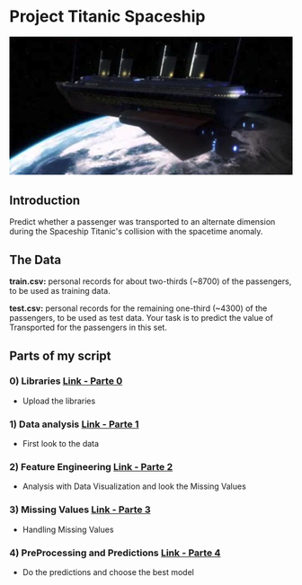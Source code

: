 # Project Titanic Spaceship

![](https://github.com/NicolasKlaver/Project_Titanic_Spaceship/blob/main/data/The_Titanic.png)

## Introduction
 Predict whether a passenger was transported to an alternate dimension during the Spaceship Titanic's collision with the spacetime anomaly.

## The Data
**train.csv:** personal records for about two-thirds (~8700) of the passengers, to be used as training data.

**test.csv:** personal records for the remaining one-third (~4300) of the passengers, to be used as test data. Your task is to predict the value of Transported for the passengers in this set.

## Parts of my script
### 0) Libraries [Link - Parte 0](https://github.com/NicolasKlaver/Project_Titanic_Spaceship/blob/main/Spaceship_Titanic_P0.ipynb)
- Upload the libraries
### 1) Data analysis [Link - Parte 1](https://github.com/NicolasKlaver/Project_Titanic_Spaceship/blob/main/Spaceship_Titanic_P1.ipynb)
- First look to the data

### 2) Feature Engineering [Link - Parte 2](https://github.com/NicolasKlaver/Project_Titanic_Spaceship/blob/main/Spaceship_Titanic_P2.ipynb)
- Analysis with Data Visualization and look the Missing Values

### 3) Missing Values [Link - Parte 3](https://github.com/NicolasKlaver/Project_Titanic_Spaceship/blob/main/Spaceship_Titanic_P3.ipynb)
- Handling Missing Values

### 4) PreProcessing and Predictions [Link - Parte 4](https://github.com/NicolasKlaver/Project_Titanic_Spaceship/blob/main/Spaceship_Titanic_P4.ipynb)
- Do the predictions and choose the best model
